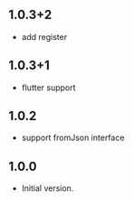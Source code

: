 ## 1.0.3+2

- add register

## 1.0.3+1

- flutter support

## 1.0.2

- support fromJson interface

## 1.0.0

- Initial version.
